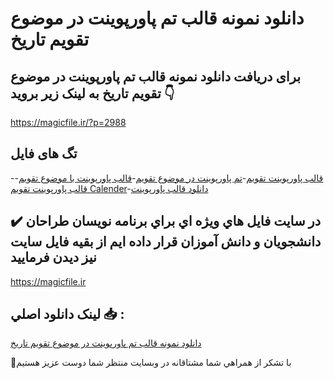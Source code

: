 # دانلود نمونه قالب تم پاورپوینت در موضوع تقویم تاریخ

## برای دریافت دانلود نمونه قالب تم پاورپوینت در موضوع تقویم تاریخ به لینک زیر بروید 👇

https://magicfile.ir/?p=2988

## تگ های فایل

-[قالب پاورپوینت تقویم](https://magicfile.ir/product/%d9%82%d8%a7%d9%84%d8%a8-%d8%aa%d9%85-%d9%be%d8%a7%d9%88%d8%b1%d9%be%d9%88%db%8c%d9%86%d8%aa-%d8%af%d8%b1-%d9%85%d9%88%d8%b6%d9%88%d8%b9-%d8%aa%d9%82%d9%88%db%8c%d9%85-%d8%aa%d8%a7%d8%b1%db%8c%d8%ae/)-[تم پاورپوینت در موضوع تقویم](https://magicfile.ir/product/%d9%82%d8%a7%d9%84%d8%a8-%d8%aa%d9%85-%d9%be%d8%a7%d9%88%d8%b1%d9%be%d9%88%db%8c%d9%86%d8%aa-%d8%af%d8%b1-%d9%85%d9%88%d8%b6%d9%88%d8%b9-%d8%aa%d9%82%d9%88%db%8c%d9%85-%d8%aa%d8%a7%d8%b1%db%8c%d8%ae/)-[قالب پاورپوینت با موضوع تقویم](https://magicfile.ir/product/%d9%82%d8%a7%d9%84%d8%a8-%d8%aa%d9%85-%d9%be%d8%a7%d9%88%d8%b1%d9%be%d9%88%db%8c%d9%86%d8%aa-%d8%af%d8%b1-%d9%85%d9%88%d8%b6%d9%88%d8%b9-%d8%aa%d9%82%d9%88%db%8c%d9%85-%d8%aa%d8%a7%d8%b1%db%8c%d8%ae/)-[قالب پاورپوینت تقویم Calender](https://magicfile.ir/product/%d9%82%d8%a7%d9%84%d8%a8-%d8%aa%d9%85-%d9%be%d8%a7%d9%88%d8%b1%d9%be%d9%88%db%8c%d9%86%d8%aa-%d8%af%d8%b1-%d9%85%d9%88%d8%b6%d9%88%d8%b9-%d8%aa%d9%82%d9%88%db%8c%d9%85-%d8%aa%d8%a7%d8%b1%db%8c%d8%ae/)-[دانلود قالب پاورپوینت](https://magicfile.ir/product/%d9%82%d8%a7%d9%84%d8%a8-%d8%aa%d9%85-%d9%be%d8%a7%d9%88%d8%b1%d9%be%d9%88%db%8c%d9%86%d8%aa-%d8%af%d8%b1-%d9%85%d9%88%d8%b6%d9%88%d8%b9-%d8%aa%d9%82%d9%88%db%8c%d9%85-%d8%aa%d8%a7%d8%b1%db%8c%d8%ae/)

## ✔️ در سايت فايل هاي ويژه اي براي برنامه نويسان طراحان دانشجويان و دانش آموزان قرار داده ايم از بقيه فايل سايت نيز ديدن فرماييد

https://magicfile.ir


## لينک دانلود اصلي 📥 :

[دانلود نمونه قالب تم پاورپوینت در موضوع تقویم تاریخ](https://magicfile.ir/product/%d9%82%d8%a7%d9%84%d8%a8-%d8%aa%d9%85-%d9%be%d8%a7%d9%88%d8%b1%d9%be%d9%88%db%8c%d9%86%d8%aa-%d8%af%d8%b1-%d9%85%d9%88%d8%b6%d9%88%d8%b9-%d8%aa%d9%82%d9%88%db%8c%d9%85-%d8%aa%d8%a7%d8%b1%db%8c%d8%ae/) 


🙏با تشکر از همراهي شما مشتاقانه در وبسایت منتظر شما دوست عزیز هستیم

